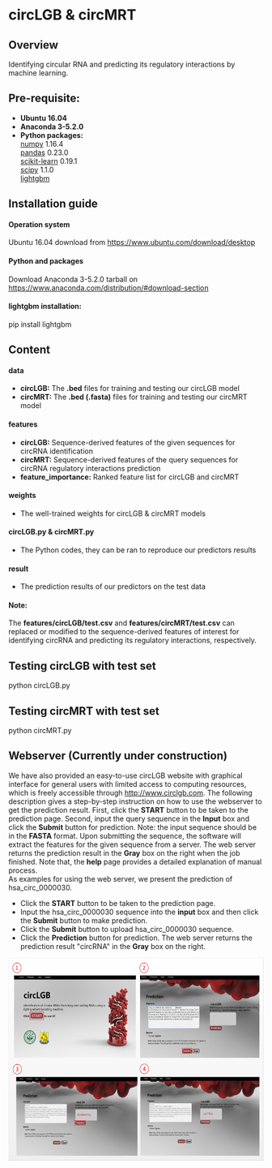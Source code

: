 # circLGB & circMRT 
## Overview
Identifying circular RNA and predicting its regulatory interactions by machine learning.

## Pre-requisite:  
* **Ubuntu 16.04**
* **Anaconda 3-5.2.0**
* **Python packages:**   
  [numpy](https://numpy.org/) 1.16.4  
  [pandas](https://pandas.pydata.org/) 0.23.0  
  [scikit-learn](https://scikit-learn.org/stable/) 0.19.1  
  [scipy](https://www.scipy.org/) 1.1.0   
  [lightgbm](https://github.com/Microsoft/LightGBM) 
  
## Installation guide
#### **Operation system**  
Ubuntu 16.04 download from https://www.ubuntu.com/download/desktop  
#### **Python and packages**  
Download Anaconda 3-5.2.0 tarball on https://www.anaconda.com/distribution/#download-section  
#### **lightgbm installation:**  
pip install lightgbm  
  
## Content  
#### **data**   
* **circLGB:** The **.bed** files for training and testing our circLGB model  
* **circMRT:** The **.bed (.fasta)** files for training and testing our circMRT model  
#### **features**   
* **circLGB:** Sequence-derived features of the given sequences for circRNA identification    
* **circMRT:** Sequence-derived features of the query sequences for circRNA regulatory interactions prediction  
* **feature_importance:** Ranked feature list for circLGB and circMRT  
#### **weights**   
* The well-trained weights for circLGB & circMRT models        
#### **circLGB.py & circMRT.py**   
* The Python codes, they can be ran to reproduce our predictors results
#### **result**     
* The prediction results of our predictors on the test data    
#### **Note:**    
  The **features/circLGB/test.csv** and **features/circMRT/test.csv** can replaced or modified to the sequence-derived features of interest for identifying circRNA and predicting its regulatory interactions, respectively. 


## Testing circLGB with test set
python circLGB.py

## Testing circMRT with test set
python circMRT.py


## Webserver (Currently under construction)
We have also provided an easy-to-use circLGB website with graphical interface for general users with limited access to computing resources, which is freely accessible through http://www.circlgb.com. The following description gives a step-by-step instruction on how to use the webserver to get the prediction result. First, click the **START** button to be taken to the prediction page. Second, input the query sequence in the **Input** box and click the **Submit** button for prediction. Note: the input sequence should be in the **FASTA** format. Upon submitting the sequence, the software will extract the features for the given sequence from a server. The web server returns the prediction result in the **Gray** box on the right when the job finished. Note that, the **help** page provides a detailed explanation of manual process. <Br/> 
As examples for using the web server, we present the prediction of hsa_circ_0000030.
* Click the **START** button to be taken to the prediction page.
* Input the  hsa_circ_0000030 sequence into the **input** box and then click the  **Submit** button to make prediction.
* Click the **Submit** button to upload hsa_circ_0000030 sequence.  
* Click the **Prediction** button for prediction. The web server returns the prediction result "circRNA" in the **Gray** box on the right.  

<div align=center><img width="600" height="400" src="https://github.com/Peppags/circLGB-circMRT/blob/master/figure/figure.jpg"/></div>
